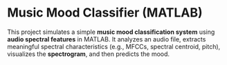 # Music Mood Classifier (MATLAB)

This project simulates a simple **music mood classification system** using **audio spectral features** in MATLAB. It analyzes an audio file, extracts meaningful spectral characteristics (e.g., MFCCs, spectral centroid, pitch), visualizes the **spectrogram**, and then predicts the mood.



